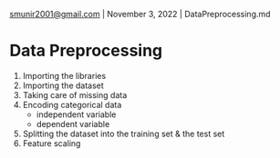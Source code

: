 smunir2001@gmail.com | November 3, 2022 | DataPreprocessing.md
# Data Preprocessing
1. Importing the libraries
2. Importing the dataset
3. Taking care of missing data
4. Encoding categorical data
    * independent variable
    * dependent variable
5. Splitting the dataset into the training set & the test set
6. Feature scaling